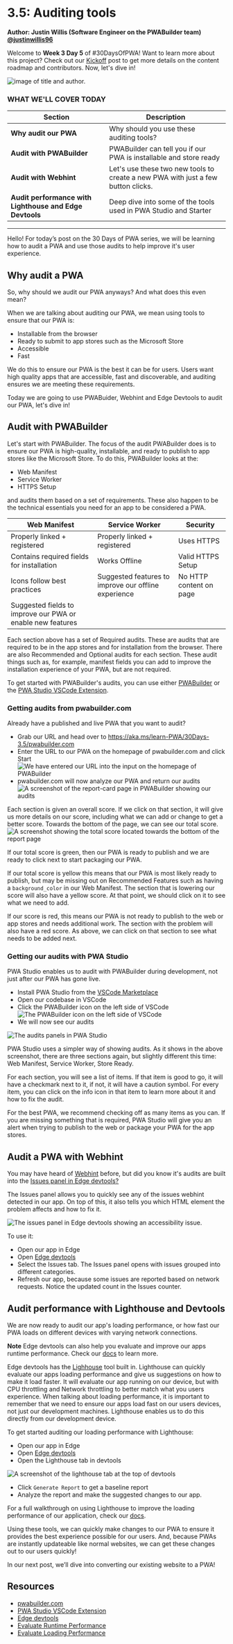# 3.5: Auditing tools

**Author: Justin Willis (Software Engineer on the PWABuilder team) [@justinwillis96](https://twitter.com/Justinwillis96)**

Welcome to **Week 3 Day 5** of #30DaysOfPWA! Want to learn more about this project? Check out our [Kickoff](../kickoff.md) post to get more details on the content roadmap and contributors. Now, let's dive in!

![image of title and author.](_media/day-05.jpg)

### WHAT WE'LL COVER TODAY

| Section | Description |
| ------- | ----------- |
| **Why audit our PWA** | Why should you use these auditing tools? |
| **Audit with PWABuilder** | PWABuilder can tell you if our PWA is installable and store ready
| **Audit with Webhint** |Let's use these two new tools to create a new PWA with just a few button clicks.  |
| **Audit performance with Lighthouse and Edge Devtools** | Deep dive into some of the tools used in PWA Studio and Starter|

---

Hello! For today’s post on the 30 Days of PWA series, we will be learning how to audit a PWA and use those audits to help improve it's user experience.

## Why audit a PWA

So, why should we audit our PWA anyways? And what does this even mean?

When we are talking about auditing our PWA, we mean using tools to ensure that our PWA is: 

- Installable from the browser
- Ready to submit to app stores such as the Microsoft Store
- Accessible
- Fast

We do this to ensure our PWA is the best it can be for users. Users want high quality apps that are accessible, fast and discoverable, and auditing ensures we are meeting these requirements.

Today we are going to use PWABuider, Webhint and Edge Devtools to audit our PWA, let's dive in!

## Audit with PWABuilder

Let's start with PWABuilder. The focus of the audit PWABuilder does is to ensure our PWA is high-quality, installable, and ready to publish to app stores like the Microsoft Store. To do this, PWABuilder looks at the:

- Web Manifest
- Service Worker
- HTTPS Setup

and audits them based on a set of requirements. 
These also happen to be the technical essentials you need for an app to be considered a PWA. 

| Web Manifest | Service Worker | Security
| ------- | ----------- | ----------- |
| Properly linked + registered | Properly linked + registered | Uses HTTPS
| Contains required fields for installation | Works Offline | Valid HTTPS Setup
| Icons follow best practices | Suggested features to improve our offline experience | No HTTP content on page
| Suggested fields to improve our PWA or enable new features | | |

Each section above has a set of Required audits. These are audits that are required to be in the app stores and for installation from the browser. There are also Recommended and Optional audits for each section. These audit things such as, for example, manifest fields you can add to improve the installation experience of your PWA, but are not required.

To get started with PWABuilder's audits, you can use either [PWABuilder](https://aka.ms/learn-PWA/30Days-3.5/pwabuilder.com) or the [PWA Studio VSCode Extension](https://aka.ms/learn-PWA/30Days-3.5/pwa-studio).

### Getting audits from pwabuilder.com
Already have a published and live PWA that you want to audit? 

- Grab our URL and head over to https://aka.ms/learn-PWA/30Days-3.5/pwabuilder.com
- Enter the URL to our PWA on the homepage of pwabuilder.com and click Start
![We have entered our URL into the input on the homepage of PWABuilder](_media/05/enter-url.png)
- pwabuilder.com will now analyze our PWA and return our audits
![A screenshot of the report-card page in PWABuilder showing our audits](_media/05/report-card.jpeg)

Each section is given an overall score. If we click on that section, it will give us more details on our score, including what we can add or change to get a better score. Towards the bottom of the page, we can see our total score.
![A screenshot showing the total score located towards the bottom of the report page](_media/05/total-score.png)

If our total score is green, then our PWA is ready to publish and we are ready to click next to start packaging our PWA.

If our total score is yellow this means that our PWA is most likely ready to publish, but may be missing out on Recommended Features such as having a `background_color` in our Web Manifest. The section that is lowering our score will also have a yellow score. At that point, we should click on it to see what we need to add.

If our score is red, this means our PWA is not ready to publish to the web or app stores and needs additional work. The section with the problem will also have a red score. As above, we can click on that section to see what needs to be added next.

### Getting our audits with PWA Studio
PWA Studio enables us to audit with PWABuilder during development, not just after our PWA has gone live.

- Install PWA Studio from the [VSCode Marketplace](https://aka.ms/learn-PWA/30Days-3.5/pwa-studio)
- Open our codebase in VSCode
- Click the PWABuilder icon on the left side of VSCode
![The PWABuilder icon on the left side of VSCode](_media/05/icon-on-left.png)
- We will now see our audits

![The audits panels in PWA Studio](_media/05/pwa-studio.png)

PWA Studio uses a simpler way of showing audits. As it shows in the above screenshot, there are three sections again, but slightly different this time: Web Manifest, Service Worker, Store Ready.

For each section, you will see a list of items. If that item is good to go, it will have a checkmark next to it, if not, it will have a caution symbol. For every item, you can click on the info icon in that item to learn more about it and how to fix the audit.

For the best PWA, we recommend checking off as many items as you can. If you are missing something that is required, PWA Studio will give you an alert when trying to publish to the web or package your PWA for the app stores.

## Audit a PWA with Webhint
You may have heard of [Webhint](https://aka.ms/learn-PWA/30Days-3.5/webhint.io) before, but did you know it's audits are built into the [Issues panel in Edge devtools?](https://aka.ms/learn-PWA/30Days-3.5/docs.microsoft.com/en-us/microsoft-edge/devtools-guide-chromium/issues)

The Issues panel allows you to quickly see any of the issues webhint detected in our app. On top of this, it also tells you which HTML element the problem affects and how to fix it.

![The issues panel in Edge devtools showing an accessibility issue](_media/05/webhint.png).

To use it:
- Open our app in Edge
- Open [Edge devtools](https://aka.ms/learn-PWA/30Days-3.5/docs.microsoft.com/en-us/microsoft-edge/devtools-guide-chromium)
- Select the Issues tab. The Issues panel opens with issues grouped into different categories.
- Refresh our app, because some issues are reported based on network requests. Notice the updated count in the Issues counter.

## Audit performance with Lighthouse and Devtools

We are now ready to audit our app's loading performance, or how fast our PWA loads on different devices with varying network connections.

**Note** Edge devtools can also help you evaluate and improve our apps runtime performance. Check our [docs](https://aka.ms/learn-PWA/30Days-3.5/docs.microsoft.com/en-us/microsoft-edge/devtools-guide-chromium/evaluate-performance) to learn more.

Edge devtools has the [Lighhouse](https://aka.ms/learn-PWA/30Days-3.5/docs.microsoft.com/en-us/microsoft-edge/devtools-guide-chromium/speed/get-started) tool built in. Lighthouse can quickly evaluate our apps loading performance and give us suggestions on how to make it load faster. It will evaluate our app running on our device, but with CPU throttling and Network throttling to better match what you users experience. When talking about loading performance, it is important to remember that we need to ensure our apps load fast on our users devices, not just our development machines. Lighthouse enables us to do this directly from our development device.

To get started auditing our loading performance with Lighthouse:

- Open our app in Edge
- Open [Edge devtools](https://aka.ms/learn-PWA/30Days-3.5/docs.microsoft.com/en-us/microsoft-edge/devtools-guide-chromium)
- Open the Lighthouse tab in devtools 

![A screenshot of the lighthouse tab at the top of devtools](_media/05/lighthouse.png)

- Click `Generate Report` to get a baseline report
- Analyze the report and make the suggested changes to our app.

For a full walkthrough on using Lighthouse to improve the loading performance of our application, check our [docs](https://aka.ms/learn-PWA/30Days-3.5/docs.microsoft.com/en-us/microsoft-edge/devtools-guide-chromium/speed/get-started). 


Using these tools, we can quickly make changes to our PWA to ensure it provides the best experience possible for our users. And, because PWAs are instantly updateable like normal websites, we can get these changes out to our users quickly!

In our next post, we’ll dive into converting our existing website to a PWA!

## Resources
- [pwabuilder.com](https://aka.ms/learn-PWA/30Days-3.5/pwabuilder.com)
- [PWA Studio VSCode Extension](https://aka.ms/learn-PWA/30Days-3.5/pwa-studio)
- [Edge devtools](https://aka.ms/learn-PWA/30Days-3.5/docs.microsoft.com/en-us/microsoft-edge/devtools-guide-chromium)
- [Evaluate Runtime Performance](https://aka.ms/learn-PWA/30Days-3.5/docs.microsoft.com/en-us/microsoft-edge/devtools-guide-chromium/evaluate-performance)
- [Evaluate Loading Performance](https://aka.ms/learn-PWA/30Days-3.5/docs.microsoft.com/en-us/microsoft-edge/devtools-guide-chromium/speed/get-started)